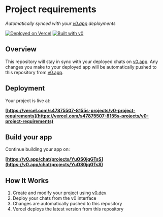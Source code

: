 # Project requirements

*Automatically synced with your [v0.app](https://v0.app) deployments*

[![Deployed on Vercel](https://img.shields.io/badge/Deployed%20on-Vercel-black?style=for-the-badge&logo=vercel)](https://vercel.com/s47875507-8155s-projects/v0-project-requirements)
[![Built with v0](https://img.shields.io/badge/Built%20with-v0.app-black?style=for-the-badge)](https://v0.app/chat/projects/YuOS0jqGTsS)

## Overview

This repository will stay in sync with your deployed chats on [v0.app](https://v0.app).
Any changes you make to your deployed app will be automatically pushed to this repository from [v0.app](https://v0.app).

## Deployment

Your project is live at:

**[https://vercel.com/s47875507-8155s-projects/v0-project-requirements](https://vercel.com/s47875507-8155s-projects/v0-project-requirements)**

## Build your app

Continue building your app on:

**[https://v0.app/chat/projects/YuOS0jqGTsS](https://v0.app/chat/projects/YuOS0jqGTsS)**

## How It Works

1. Create and modify your project using [v0.dev](https://v0.dev)
2. Deploy your chats from the v0 interface
3. Changes are automatically pushed to this repository
4. Vercel deploys the latest version from this repository